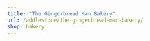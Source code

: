 ```yaml
---
title: "The Gingerbread Man Bakery"
url: /addlestone/the-gingerbread-man-bakery/
shop: bakery
---
```

